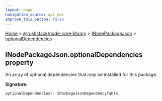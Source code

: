 ```yaml
---
layout: page
navigation_source: api_nav
improve_this_button: false
---
```



[Home](./index.md) &gt; [@rushstack/node-core-library](./node-core-library.md) &gt; [INodePackageJson](./node-core-library.inodepackagejson.md) &gt; [optionalDependencies](./node-core-library.inodepackagejson.optionaldependencies.md)

## INodePackageJson.optionalDependencies property

An array of optional dependencies that may be installed for this package.

<b>Signature:</b>

```typescript
optionalDependencies?: IPackageJsonDependencyTable;
```
